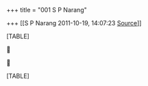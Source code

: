+++
title = "001 S P Narang"

+++
[[S P Narang	2011-10-19, 14:07:23 [Source](https://groups.google.com/g/bvparishat/c/Ke7rEGR-Dog)]]



[TABLE]





[TABLE]

